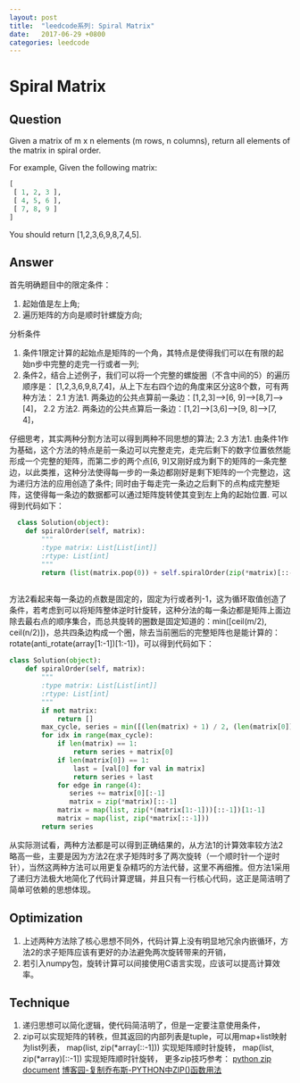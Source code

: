 ```yaml
---
layout: post
title:  "leedcode系列: Spiral Matrix"
date:   2017-06-29 +0800
categories: leedcode
---
```


# Spiral Matrix

## Question
Given a matrix of m x n elements (m rows, n columns), return all elements of the matrix in spiral order.

For example,
Given the following matrix:
```python
[
 [ 1, 2, 3 ],
 [ 4, 5, 6 ],
 [ 7, 8, 9 ]
]
```
You should return [1,2,3,6,9,8,7,4,5].

## Answer

首先明确题目中的限定条件：
1. 起始值是左上角;
2. 遍历矩阵的方向是顺时针螺旋方向;

分析条件
1. 条件1限定计算的起始点是矩阵的一个角，其特点是使得我们可以在有限的起始n步中完整的走完一行或者一列;
2. 条件2，结合上述例子，我们可以将一个完整的螺旋圈（不含中间的5）的遍历顺序是： [1,2,3,6,9,8,7,4]，从上下左右四个边的角度来区分这8个数，可有两种方法：
  2.1 方法1. 两条边的公共点算前一条边：[1,2,3]-->[6, 9]-->[8,7]-->[4]，
  2.2 方法2. 两条边的公共点算后一条边：[1,2]-->[3,6]-->[9, 8]-->[7, 4]，
  
  仔细思考，其实两种分割方法可以得到两种不同思想的算法;
  2.3 方法1. 由条件1作为基础，这个方法的特点是前一条边可以完整走完，走完后剩下的数字位置依然能形成一个完整的矩阵，而第二步的两个点[6, 9]又刚好成为剩下的矩阵的一条完整边，以此类推，这种分法使得每一步的一条边都刚好是剩下矩阵的一个完整边，这为递归方法的应用创造了条件; 同时由于每走完一条边之后剩下的点构成完整矩阵，这使得每一条边的数据都可以通过矩阵旋转使其变到左上角的起始位置. 可以得到代码如下：
```python
  class Solution(object):
    def spiralOrder(self, matrix):
        """
        :type matrix: List[List[int]]
        :rtype: List[int]
        """
        return (list(matrix.pop(0)) + self.spiralOrder(zip(*matrix)[::-1])) if matrix else []
        
```
  方法2看起来每一条边的点数是固定的，固定为行或者列-1，这为循环取值创造了条件，若考虑到可以将矩阵整体逆时针旋转，这种分法的每一条边都是矩阵上面边除去最右点的顺序集合，而总共旋转的圈数是固定知道的：min([ceil(m/2), ceil(n/2)])，总共四条边构成一个圈，除去当前圈后的完整矩阵也是能计算的：rotate(anti_rotate(array[1:-1])[1:-1])，可以得到代码如下：
```python
class Solution(object):
    def spiralOrder(self, matrix):
        """
        :type matrix: List[List[int]]
        :rtype: List[int]
        """
        if not matrix:
            return []
        max_cycle, series = min([(len(matrix) + 1) / 2, (len(matrix[0]) + 1) / 2]), []
        for idx in range(max_cycle):
            if len(matrix) == 1:
                return series + matrix[0]
            if len(matrix[0]) == 1:
                last = [val[0] for val in matrix]
                return series + last
            for edge in range(4):
               series += matrix[0][:-1]
               matrix = zip(*matrix)[::-1]
            matrix = map(list, zip(*(matrix[1:-1]))[::-1])[1:-1]
            matrix = map(list, zip(*matrix[::-1]))
        return series
```
从实际测试看，两种方法都是可以得到正确结果的，从方法1的计算效率较方法2略高一些，主要是因为方法2在求子矩阵时多了两次旋转（一个顺时针一个逆时针），当然这两种方法可以用更复杂精巧的方法代替，这里不再细推。但方法1采用了递归方法极大地简化了代码计算逻辑，并且只有一行核心代码，这正是简洁明了简单可依赖的思想体现。

## Optimization
1. 上述两种方法除了核心思想不同外，代码计算上没有明显地冗余内嵌循环，方法2的求子矩阵应该有更好的办法避免两次旋转带来的开销，
2. 若引入numpy包，旋转计算可以间接使用C语言实现，应该可以提高计算效率。

## Technique
1. 递归思想可以简化逻辑，使代码简洁明了，但是一定要注意使用条件，
2. zip可以实现矩阵的转秩，但其返回的内部列表是tuple，可以用map+list映射为list列表，
map(list, zip(*array[::-1])) 实现矩阵顺时针旋转，
map(list, zip(*array)[::-1]) 实现矩阵顺时针旋转，
更多zip技巧参考：
[python zip document](https://docs.python.org/3/library/functions.html?highlight=zip#zip)
[博客园-复制乔布斯-PYTHON中ZIP()函数用法](http://www.cnblogs.com/blogofwyl/p/4658571.html)
